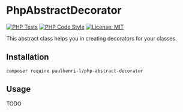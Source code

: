 # PhpAbstractDecorator

[![PHP Tests](https://github.com/paulhenri-l/php-abstract-decorator/actions/workflows/php-tests.yml/badge.svg)](https://github.com/paulhenri-l/php-abstract-decorator/actions/workflows/php-tests.yml)
[![PHP Code Style](https://github.com/paulhenri-l/php-abstract-decorator/actions/workflows/php-code-style.yml/badge.svg)](https://github.com/paulhenri-l/php-abstract-decorator/actions/workflows/php-code-style.yml)
[![License: MIT](https://img.shields.io/badge/License-MIT-blue.svg)](LICENSE)

This abstract class helps you in creating decorators for your classes.

## Installation

```
composer require paulhenri-l/php-abstract-decorator
```

## Usage

TODO
